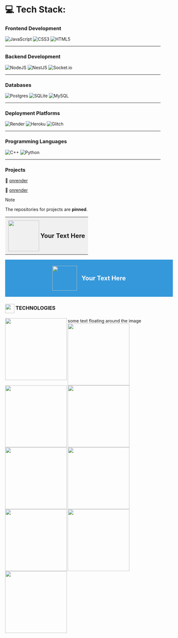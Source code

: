 
# 💻 Tech Stack:
### Frontend Development
![JavaScript](https://img.shields.io/badge/javascript-%23323330.svg?style=for-the-badge&logo=javascript&logoColor=%23F7DF1E) ![CSS3](https://img.shields.io/badge/css3-%231572B6.svg?style=for-the-badge&logo=css3&logoColor=white) ![HTML5](https://img.shields.io/badge/html5-%23E34F26.svg?style=for-the-badge&logo=html5&logoColor=white)

---

### Backend Development
![NodeJS](https://img.shields.io/badge/node.js-6DA55F?style=for-the-badge&logo=node.js&logoColor=white) ![NestJS](https://img.shields.io/badge/nestjs-%23E0234E.svg?style=for-the-badge&logo=nestjs&logoColor=white) ![Socket.io](https://img.shields.io/badge/Socket.io-black?style=for-the-badge&logo=socket.io&badgeColor=010101)

---

### Databases
![Postgres](https://img.shields.io/badge/postgres-%23316192.svg?style=for-the-badge&logo=postgresql&logoColor=white) ![SQLite](https://img.shields.io/badge/sqlite-%2307405e.svg?style=for-the-badge&logo=sqlite&logoColor=white) ![MySQL](https://img.shields.io/badge/mysql-4479A1.svg?style=for-the-badge&logo=mysql&logoColor=white)

---

### Deployment Platforms
![Render](https://img.shields.io/badge/Render-%46E3B7.svg?style=for-the-badge&logo=render&logoColor=white) ![Heroku](https://img.shields.io/badge/heroku-%23430098.svg?style=for-the-badge&logo=heroku&logoColor=white) ![Glitch](https://img.shields.io/badge/glitch-%233333FF.svg?style=for-the-badge&logo=glitch&logoColor=white)

---

### Programming Languages
![C++](https://img.shields.io/badge/c++-%2300599C.svg?style=for-the-badge&logo=c%2B%2B&logoColor=white) ![Python](https://img.shields.io/badge/python-3670A0?style=for-the-badge&logo=python&logoColor=ffdd54)

---

### Projects
<p align="left">
  🔗
  <a href="https://example.com">
    onrender
  </a>
</p>

<p align="left">
  🔗
  <a href="https://example.com">
    onrender
  </a>
</p>

> [!NOTE]
> The repositories for projects are **pinned**.


<table>
  <tr>
    <td style="background-color:#f0f0f0; padding:10px; border-radius:10px;">
      <img src="https://cdn.jsdelivr.net/gh/devicons/devicon@latest/icons/javascript/javascript-original.svg" width="100" style="vertical-align:middle;">
      <span style="font-size:20px; font-weight:bold; vertical-align:middle;">Your Text Here</span>
    </td>
  </tr>
</table>

<div style="display: flex; align-items: center; justify-content: center; background-color: #3498db; color: white; padding: 20px; width: 100%;">
  <img src="https://cdn.jsdelivr.net/gh/devicons/devicon@latest/icons/javascript/javascript-original.svg" width="80" style="margin-right: 15px;">
  <span style="font-size: 20px; font-weight: bold;">Your Text Here</span>
</div>

<h3><img align="center" height="30" src="https://cdn.jsdelivr.net/gh/devicons/devicon@latest/icons/javascript/javascript-original.svg"> TECHNOLOGIES</h3>

<img src="https://cdn.jsdelivr.net/gh/devicons/devicon@latest/icons/javascript/javascript-original.svg" align="left" width="200px"/>
some text floating around the image
<img src="https://cdn.jsdelivr.net/gh/devicons/devicon@latest/icons/javascript/javascript-original.svg" align="left" width="200px"/>
<br clear="left"/>
<img src="https://cdn.jsdelivr.net/gh/devicons/devicon@latest/icons/javascript/javascript-original.svg" align="left" width="200px"/>

<img src="https://cdn.jsdelivr.net/gh/devicons/devicon@latest/icons/javascript/javascript-original.svg" align="left" width="200px"/>
<img src="https://cdn.jsdelivr.net/gh/devicons/devicon@latest/icons/javascript/javascript-original.svg" align="left" width="200px"/>
<img src="https://cdn.glitch.global/0c5397c2-8b81-453e-a90c-14d5c20cfd5d/tech-box-1.svg?v=1739045062355" align="left" width="200px"/>

<!--<br clear="left"/>!-->

<!--<img src="https://cdn.jsdelivr.net/gh/devicons/devicon@latest/icons/javascript/javascript-original.svg" align="left" width="200px"/>
some text floating around the image

<div style="display: flex; align-items: center; justify-content: center; background-color: #f0f0f0; padding: 10px; border-radius: 10px; width: 100%;">
  <img src="https://placehold.co/15x15/f03c15/f03c15.png" width="50" style="margin-right: 15px;">
  <span style="font-size: 18px; font-weight: bold;">#f03c15</span>
</div>!-->
<p align="center">
  <img src="https://cdn.glitch.global/0c5397c2-8b81-453e-a90c-14d5c20cfd5d/tech-box-10.svg?v=1739045872076" align="left" width="200px"/>
  <img src="https://cdn.glitch.global/0c5397c2-8b81-453e-a90c-14d5c20cfd5d/tech-box-11.svg?v=1739046382513" align="left" width="200px"/>
  <img src="https://cdn.glitch.global/0c5397c2-8b81-453e-a90c-14d5c20cfd5d/tech-box-12.svg?v=1739046390614" align="left" width="200px"/>
</p>
